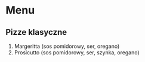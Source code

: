# **Menu**

## Pizze klasyczne

1. Margeritta (sos pomidorowy, ser, oregano)
2. Prosicutto (sos pomidorowy, ser, szynka, oregano)

